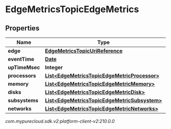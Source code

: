 # EdgeMetricsTopicEdgeMetrics


## Properties

| Name | Type | Description | Notes |
| ------------ | ------------- | ------------- | ------------- |
| **edge** | [**EdgeMetricsTopicUriReference**](EdgeMetricsTopicUriReference) |  |  [optional] |
| **eventTime** | [**Date**](Date) |  |  [optional] |
| **upTimeMsec** | **Integer** |  |  [optional] |
| **processors** | [**List&lt;EdgeMetricsTopicEdgeMetricProcessor&gt;**](EdgeMetricsTopicEdgeMetricProcessor) |  |  [optional] |
| **memory** | [**List&lt;EdgeMetricsTopicEdgeMetricMemory&gt;**](EdgeMetricsTopicEdgeMetricMemory) |  |  [optional] |
| **disks** | [**List&lt;EdgeMetricsTopicEdgeMetricDisk&gt;**](EdgeMetricsTopicEdgeMetricDisk) |  |  [optional] |
| **subsystems** | [**List&lt;EdgeMetricsTopicEdgeMetricSubsystem&gt;**](EdgeMetricsTopicEdgeMetricSubsystem) |  |  [optional] |
| **networks** | [**List&lt;EdgeMetricsTopicEdgeMetricNetworks&gt;**](EdgeMetricsTopicEdgeMetricNetworks) |  |  [optional] |




_com.mypurecloud.sdk.v2:platform-client-v2:210.0.0_
